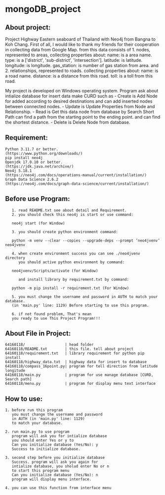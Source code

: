 # mongoDB_project

## About project:

Project Highway Eastern seaboard of Thailand with Neo4j
from Bangna to Koh Chang.
First of all, I would like to thank my friends
for their cooperation in collecting data from Google Map.
from this data consists of 1. nodes, represented to areas,
collecting properties about:
name: is a area name.
type: is a ['district', 'sub-district', 'intersection'].
latitude: is latitude.
longitude: is longitude.
gas_station: is number of gas station from area.
and 2. relationships, represented to roads.
collecting properties about:
name: is a road name.
distance: is a distance from this road.
toll: is a toll from this road.

My project is developed on Windows operating system.
Program ask about intialize database for insert data
make CURD such as - Create is Add Node for added according to desired
destinations and can add inserted nodes between
connected nodes. - Update is Update Properties from Node and Relationship. - Read is Get this data node from database by
Search Short Path can find a path from the
starting point to the ending point. and can
find the shortest distance. - Delete is Delete Node from database.

## Requirement:

```
Python 3.11.7 or better.
(https://www.python.org/downloads/)
pip install neo4j
Openjdk 17.0.10 or better.
(https://jdk.java.net/archive/)
Neo4j 5.18.1
(https://neo4j.com/docs/operations-manual/current/installation/)
Graph Data Science 2.6.2
(https://neo4j.com/docs/graph-data-science/current/installation/)
```

## Before use Program:

```
   1. read README.txt see about detail and Requirement.
   2. you should check this neo4j is start or use command:

   neo4j start (for Window)

   3. you should create python environment command:

   python -m venv --clear --copies --upgrade-deps --prompt ’neo4jvenv’ neo4jvenv

   4. when create environment success you can see ./neo4jvenv directory
      you should active python environment by command:

   neo4jvenv/Scripts/activate (for Window)

      and install library by requirement.txt by command:

   python -m pip install -r requirement.txt (For Window)

   5. you must change the username and password in AUTH to match your database.
   (in 'main.py' line: 1129) Before starting to use this program.

   6. if not found problem, That's mean
   you ready to use This Project Program!!!
```

## About File in Project:

```
64160118/                  | head folder
64160118/README.txt        | this file. tell about project
64160118/requirement.txt   | library requirement for python pip install
64160118/highway_data.txt  | highway data for insert to database
64160118/compass_16point.py| program for tell direction from latitude longitude
64160118/main.py           | program for use manage database [CURD, Search path]
64160118/menu.py           | program for display menu text interface
```

## How to use:

```
1. before run this program
   you must change the username and password
   in AUTH (in 'main.py' line: 1129)
   to match your database.

2. run main.py to use program
   program will ask you for intialize database
   you should enter Yes or y to
   Can you initialize database (Yes/No): y
   Success to initialize database.

3. second step before you initialize database
   Success. program will ask you again for
   intialize database, you sholud enter No or n
   to start this program menu
   Can you initialize database (Yes/No): n
   program will display menu interface.

4. you can use this function from interface menu
```
